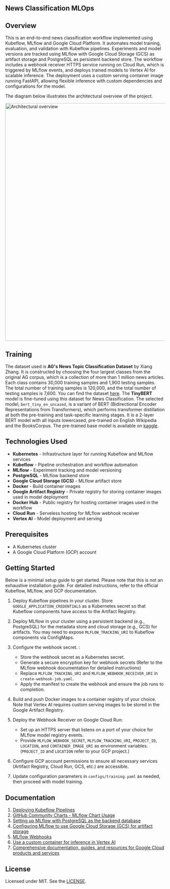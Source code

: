 ## News Classification MLOps
## Overview
This is an end-to-end news classification workflow implemented using Kubeflow, MLflow and Google Cloud Platform. It automates model training, evaluation, and validation with Kubeflow pipelines. Experiments and model versions are tracked using MLflow with Google Cloud Storage (GCS) as artifact storage and PostgreSQL as persistent backend store. The workflow includes a webhook receiver HTTPS service running on Cloud Run, which is triggered by MLflow events, and deploys trained models to Vertex AI for scalable inference. The deployment uses a custom serving container image running FastAPI, allowing flexible inference with custom dependencies and configurations for the model.

The diagram below illustrates the architectural overview of the project.

<img src="https://github.com/prashalruchiranga/news-classification-mlops/raw/main/images/diagram.png" 
     alt="Architectural overview" width="750">

## Training

The dataset used is **AG's News Topic Classification Dataset** by Xiang Zhang. It is constructed by choosing the four largest classes from the original AG corpus, which is a collection of more than 1 million news articles. Each class contains 30,000 training samples and 1,900 testing samples. The total number of training samples is 120,000, and the total number of testing samples is 7,600. You can find the dataset [here](https://huggingface.co/datasets/sh0416/ag_news). The **TinyBERT** model is fine-tuned using this dataset for News Classification. The selected model, `bert_tiny_en_uncased`, is a variant of BERT (Bidirectional Encoder Representations from Transformers), which performs transformer distillation at both the pre-training and task-specific learning stages. It is a 2-layer BERT model with all inputs lowercased, pre-trained on English Wikipedia and the BooksCorpus. The pre-trained base model is available on [kaggle](https://www.kaggle.com/models/keras/bert/keras/bert_tiny_en_uncased/3).

## Technologies Used
- **Kubernetes** - Infrastructure layer for running Kubeflow and MLflow services
- **Kubeflow** - Pipeline orchestration and workflow automation
- **MLflow** - Experiment tracking and model versioning
- **PostgreSQL** - MLflow backend store
- **Google Cloud Storage (GCS)** - MLflow artifact store
- **Docker** - Build container images
- **Google Artifact Registry** - Private registry for storing container images used in model deployment
- **Docker Hub** - Public registry for hosting container images used in the workflow
- **Cloud Run** - Serveless hosting for MLflow webhook receiver
- **Vertex AI** - Model deployment and serving

## Prerequisites
- A Kubernetes cluster
- A Google Cloud Platform (GCP) account

## Getting Started
Below is a minimal setup guide to get started. Please note that this is not an exhaustive installation guide. For detailed instructions, refer to the official Kubeflow, MLflow, and GCP documentation.

1. Deploy Kubeflow pipelines in your cluster. Store `GOOGLE_APPLICATION_CREDENTIALS` as a Kubernetes secret so that Kubeflow components have access to the Artifact Registry.

2. Deploy MLflow in your cluster using a persistent backend (e.g., PostgreSQL) for the metadata store and cloud storage (e.g., GCS) for artifacts. You may need to expose `MLFLOW_TRACKING_URI` to Kubeflow components via ConfigMaps.

3. Configure the webhook secret. :
   - Store the webhook secret as a Kubernetes secret.
   - Generate a secure encryption key for webhook secrets (Refer to the MLflow webhook documentation for detailed instructions)
   - Replace `MLFLOW_TRACKING_URI` and `MLFLOW_WEBHOOK_RECEIVER_URI` in `create-webhook-job.yaml`.
   - Apply the manifest to create the webhook and ensure the job runs to completion.

4. Build and push Docker images to a container registry of your choice. Note that Vertex AI requires custom serving images to be stored in the Google Artifact Registry.

5. Deploy the Webhook Receiver on Google Cloud Run:
    - Set up an HTTPS server that listens on a port of your choice for MLflow model registry events.
    - Provide `MLFLOW_WEBHOOK_SECRET`, `MLFLOW_TRACKING_URI`, `PROJECT_ID`, `LOCATION`, and `CONTAINER_IMAGE_URI` as environment variables. (`PROJECT_ID` and `LOCATION` refer to your GCP project.)
6. Configure GCP account permissions to ensure all necessary services (Artifact Registry, Cloud Run, GCS, etc.) are accessible.

7. Update configuration parameters in `configs/training.yaml` as needed, then proceed with model training.

## Documentation
1. [Deploying Kubeflow Pipelines](https://www.kubeflow.org/docs/components/pipelines/operator-guides/installation/)
2. [GitHub Community Charts - MLflow Chart Usage](https://community-charts.github.io/docs/charts/mlflow/usage)
3. [Setting up MLflow with PostgreSQL as the backend database](https://community-charts.github.io/docs/charts/mlflow/postgresql-backend-installation)
4. [Configuring MLflow to use Google Cloud Storage (GCS) for artifact storage](https://community-charts.github.io/docs/charts/mlflow/google-cloud-storage-integration)
5. [MLflow Webhooks](https://mlflow.org/docs/3.3.2/ml/webhooks/)
6. [Use a custom container for inference in Vertex AI](https://cloud.google.com/vertex-ai/docs/predictions/use-custom-container)
7. [Comprehensive documentation, guides, and resources for Google Cloud products and services](https://cloud.google.com/docs)

## License
Licensed under MIT. See the [LICENSE](https://github.com/prashalruchiranga/news-classification-mlops/blob/main/LICENSE).

